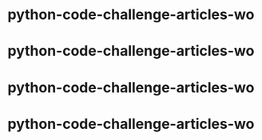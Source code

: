 # python-code-challenge-articles-wo
# python-code-challenge-articles-wo
# python-code-challenge-articles-wo
# python-code-challenge-articles-wo
